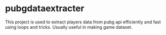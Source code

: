 # pubgdataextracter
This project is used to extract players data from pubg api efficiently and fast using loops and tricks. Usually useful in making game dataset.
